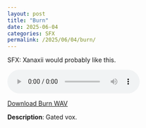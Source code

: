 ```yaml
---
layout: post
title: "Burn"
date: 2025-06-04
categories: SFX
permalink: /2025/06/04/burn/
---
```

SFX: Xanaxii would probably like this.

<audio controls>
  <source src="/assets/audio/sfx/SFX_Burn_brumalsaito.wav" type="audio/wav">
  Your browser does not support the audio element.
</audio>
<p><a href="/assets/audio/sfx/SFX_Burn_brumalsaito.wav" download>Download Burn WAV</a></p>

**Description**: Gated vox.